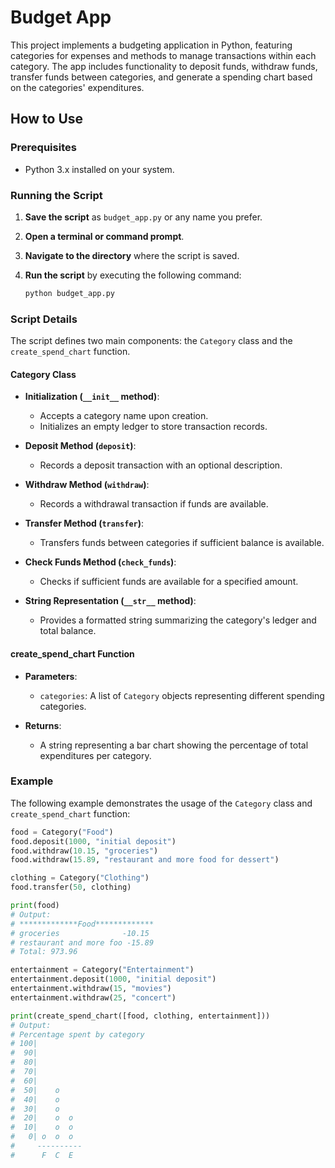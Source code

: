 # Budget App

This project implements a budgeting application in Python, featuring categories for expenses and methods to manage transactions within each category. The app includes functionality to deposit funds, withdraw funds, transfer funds between categories, and generate a spending chart based on the categories' expenditures.

## How to Use

### Prerequisites

- Python 3.x installed on your system.

### Running the Script

1. **Save the script** as `budget_app.py` or any name you prefer.
2. **Open a terminal or command prompt**.
3. **Navigate to the directory** where the script is saved.
4. **Run the script** by executing the following command:

    ```bash
    python budget_app.py
    ```

### Script Details

The script defines two main components: the `Category` class and the `create_spend_chart` function.

#### Category Class

- **Initialization (`__init__` method)**:
  - Accepts a category name upon creation.
  - Initializes an empty ledger to store transaction records.

- **Deposit Method (`deposit`)**:
  - Records a deposit transaction with an optional description.

- **Withdraw Method (`withdraw`)**:
  - Records a withdrawal transaction if funds are available.

- **Transfer Method (`transfer`)**:
  - Transfers funds between categories if sufficient balance is available.

- **Check Funds Method (`check_funds`)**:
  - Checks if sufficient funds are available for a specified amount.

- **String Representation (`__str__` method)**:
  - Provides a formatted string summarizing the category's ledger and total balance.

#### create_spend_chart Function

- **Parameters**:
  - `categories`: A list of `Category` objects representing different spending categories.

- **Returns**:
  - A string representing a bar chart showing the percentage of total expenditures per category.

### Example

The following example demonstrates the usage of the `Category` class and `create_spend_chart` function:

```python
food = Category("Food")
food.deposit(1000, "initial deposit")
food.withdraw(10.15, "groceries")
food.withdraw(15.89, "restaurant and more food for dessert")

clothing = Category("Clothing")
food.transfer(50, clothing)

print(food)
# Output:
# *************Food*************
# groceries              -10.15
# restaurant and more foo -15.89
# Total: 973.96

entertainment = Category("Entertainment")
entertainment.deposit(1000, "initial deposit")
entertainment.withdraw(15, "movies")
entertainment.withdraw(25, "concert")

print(create_spend_chart([food, clothing, entertainment]))
# Output:
# Percentage spent by category
# 100|          
#  90|          
#  80|          
#  70|          
#  60|          
#  50|    o     
#  40|    o     
#  30|    o     
#  20|    o  o  
#  10|    o  o  
#   0| o  o  o  
#     ----------
#      F  C  E  
